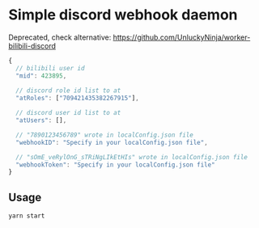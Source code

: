 # Simple discord webhook daemon
Deprecated, check alternative: https://github.com/UnluckyNinja/worker-bilibili-discord

```js
{
  // bilibili user id
  "mid": 423895,
  
  // discord role id list to at
  "atRoles": ["709421435382267915"],

  // discord user id list to at
  "atUsers": [],

  // "7890123456789" wrote in localConfig.json file
  "webhookID": "Specify in your localConfig.json file",

  // "sOmE_veRylOnG_sTRiNgLIkEtHIs" wrote in localConfig.json file
  "webhookToken": "Specify in your localConfig.json file"
}
```
## Usage
```
yarn start
```
